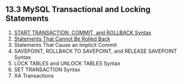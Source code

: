 ## 13.3 MySQL Transactional and Locking Statements

1. [START TRANSACTION, COMMIT, and ROLLBACK Syntax](./commit.md)
2. [Statements That Cannot Be Rolled Back](./cannot-roll-back.md)
3. Statements That Cause an Implicit Commit
4. SAVEPOINT, ROLLBACK TO SAVEPOINT, and RELEASE SAVEPOINT Syntax
5. LOCK TABLES and UNLOCK TABLES Syntax
6. SET TRANSACTION Syntax
7. XA Transactions
